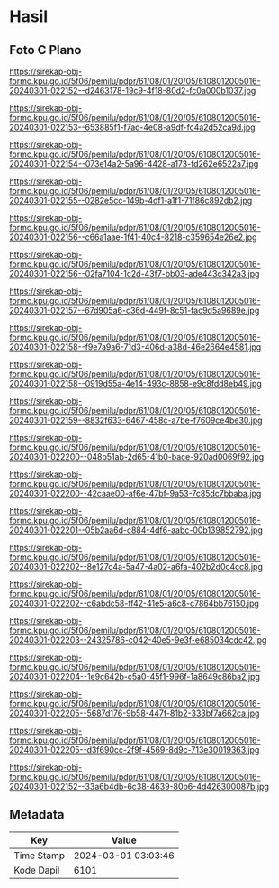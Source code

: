 # Hasil

## Foto C Plano

https://sirekap-obj-formc.kpu.go.id/5f06/pemilu/pdpr/61/08/01/20/05/6108012005016-20240301-022152--d2463178-19c9-4f18-80d2-fc0a000b1037.jpg

https://sirekap-obj-formc.kpu.go.id/5f06/pemilu/pdpr/61/08/01/20/05/6108012005016-20240301-022153--653885f1-f7ac-4e08-a9df-fc4a2d52ca9d.jpg

https://sirekap-obj-formc.kpu.go.id/5f06/pemilu/pdpr/61/08/01/20/05/6108012005016-20240301-022154--073e14a2-5a96-4428-a173-fd262e6522a7.jpg

https://sirekap-obj-formc.kpu.go.id/5f06/pemilu/pdpr/61/08/01/20/05/6108012005016-20240301-022155--0282e5cc-149b-4df1-a1f1-71f86c892db2.jpg

https://sirekap-obj-formc.kpu.go.id/5f06/pemilu/pdpr/61/08/01/20/05/6108012005016-20240301-022156--c66a1aae-1f41-40c4-8218-c359654e26e2.jpg

https://sirekap-obj-formc.kpu.go.id/5f06/pemilu/pdpr/61/08/01/20/05/6108012005016-20240301-022156--02fa7104-1c2d-43f7-bb03-ade443c342a3.jpg

https://sirekap-obj-formc.kpu.go.id/5f06/pemilu/pdpr/61/08/01/20/05/6108012005016-20240301-022157--67d905a6-c36d-449f-8c51-fac9d5a9689e.jpg

https://sirekap-obj-formc.kpu.go.id/5f06/pemilu/pdpr/61/08/01/20/05/6108012005016-20240301-022158--f9e7a9a6-71d3-406d-a38d-46e2664e4581.jpg

https://sirekap-obj-formc.kpu.go.id/5f06/pemilu/pdpr/61/08/01/20/05/6108012005016-20240301-022158--0919d55a-4e14-493c-8858-e9c8fdd8eb49.jpg

https://sirekap-obj-formc.kpu.go.id/5f06/pemilu/pdpr/61/08/01/20/05/6108012005016-20240301-022159--8832f633-6467-458c-a7be-f7609ce4be30.jpg

https://sirekap-obj-formc.kpu.go.id/5f06/pemilu/pdpr/61/08/01/20/05/6108012005016-20240301-022200--048b51ab-2d65-41b0-bace-920ad0069f92.jpg

https://sirekap-obj-formc.kpu.go.id/5f06/pemilu/pdpr/61/08/01/20/05/6108012005016-20240301-022200--42caae00-af6e-47bf-9a53-7c85dc7bbaba.jpg

https://sirekap-obj-formc.kpu.go.id/5f06/pemilu/pdpr/61/08/01/20/05/6108012005016-20240301-022201--05b2aa6d-c884-4df6-aabc-00b139852792.jpg

https://sirekap-obj-formc.kpu.go.id/5f06/pemilu/pdpr/61/08/01/20/05/6108012005016-20240301-022202--8e127c4a-5a47-4a02-a6fa-402b2d0c4cc8.jpg

https://sirekap-obj-formc.kpu.go.id/5f06/pemilu/pdpr/61/08/01/20/05/6108012005016-20240301-022202--c6abdc58-ff42-41e5-a6c8-c7864bb76150.jpg

https://sirekap-obj-formc.kpu.go.id/5f06/pemilu/pdpr/61/08/01/20/05/6108012005016-20240301-022203--24325786-c042-40e5-9e3f-e685034cdc42.jpg

https://sirekap-obj-formc.kpu.go.id/5f06/pemilu/pdpr/61/08/01/20/05/6108012005016-20240301-022204--1e9c642b-c5a0-45f1-996f-1a8649c86ba2.jpg

https://sirekap-obj-formc.kpu.go.id/5f06/pemilu/pdpr/61/08/01/20/05/6108012005016-20240301-022205--5687d176-9b58-447f-81b2-333bf7a662ca.jpg

https://sirekap-obj-formc.kpu.go.id/5f06/pemilu/pdpr/61/08/01/20/05/6108012005016-20240301-022205--d3f690cc-2f9f-4569-8d9c-713e30019363.jpg

https://sirekap-obj-formc.kpu.go.id/5f06/pemilu/pdpr/61/08/01/20/05/6108012005016-20240301-022152--33a6b4db-6c38-4639-80b6-4d426300087b.jpg


## Metadata

| Key        | Value               |
| ---------- | ------------------- |
| Time Stamp | 2024-03-01 03:03:46 |
| Kode Dapil | 6101                |



